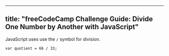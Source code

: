 
---
title: "freeCodeCamp Challenge Guide: Divide One Number by Another with JavaScript"
---

JavaScript uses use the `/` symbol for division.

    var quotient = 66 / 33;
